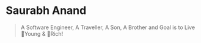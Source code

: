 # Saurabh Anand
> A Software Engineer, A Traveller, A Son, A Brother and Goal is to Live 💪Young & 🤑Rich!
